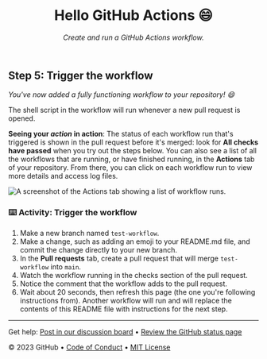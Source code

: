 <header>

# Hello GitHub Actions 😄

_Create and run a GitHub Actions workflow._

</header>

## Step 5: Trigger the workflow

_You've now added a fully functioning workflow to your repository! 😄_

The shell script in the workflow will run whenever a new pull request is opened.

**Seeing your _action_ in action**: The status of each workflow run that's triggered is shown in the pull request before it's merged: look for **All checks have passed** when you try out the steps below. You can also see a list of all the workflows that are running, or have finished running, in the **Actions** tab of your repository. From there, you can click on each workflow run to view more details and access log files.

![A screenshot of the Actions tab showing a list of workflow runs.](https://user-images.githubusercontent.com/16547949/62388049-4e64e600-b52a-11e9-8bf5-db0c5452360f.png)

### ⌨️ Activity: Trigger the workflow

1. Make a new branch named `test-workflow`.
2. Make a change, such as adding an emoji to your README.md file, and commit the change directly to your new branch.
3. In the **Pull requests** tab, create a pull request that will merge `test-workflow` into `main`.
4. Watch the workflow running in the checks section of the pull request.
5. Notice the comment that the workflow adds to the pull request.
6. Wait about 20 seconds, then refresh this page (the one you're following instructions from). Another workflow will run and will replace the contents of this README file with instructions for the next step.

<footer>

---

Get help: [Post in our discussion board](https://github.com/orgs/skills/discussions/categories/hello-github-actions) &bull; [Review the GitHub status page](https://www.githubstatus.com/)

&copy; 2023 GitHub &bull; [Code of Conduct](https://www.contributor-covenant.org/version/2/1/code_of_conduct/code_of_conduct.md) &bull; [MIT License](https://gh.io/mit)

</footer>
